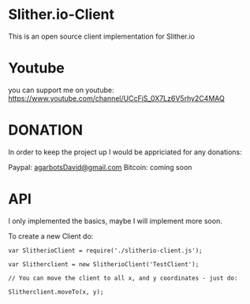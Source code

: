 # Slither.io-Client

This is an open source client implementation for Slither.io

# Youtube

you can support me on youtube:
https://www.youtube.com/channel/UCcFiS_0X7Lz6V5rhy2C4MAQ

# DONATION

In order to keep the project up I would be appriciated for any donations:

Paypal: agarbotsDavid@gmail.com
Bitcoin: coming soon

# API

I only implemented the basics, maybe I will implement more soon.

To create a new Client do:

`var SlitherioClient = require('./slitherio-client.js');`

`var Slitherclient = new SlitherioClient('TestClient');`

`// You can move the client to all x, and y coordinates - just do:`

`Slitherclient.moveTo(x, y);`
